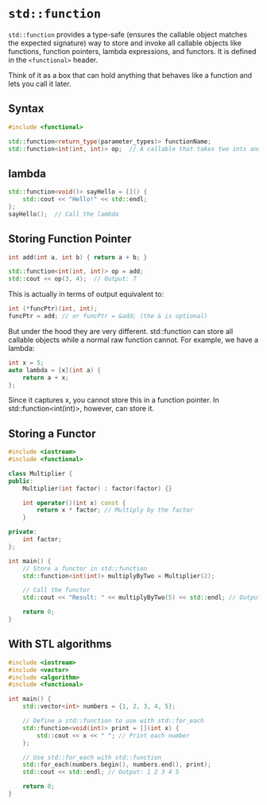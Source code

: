 # `std::function`

`std::function` provides a type-safe (ensures the callable object matches the expected signature) way to store and invoke all callable objects like functions, function pointers, lambda expressions, and functors. It is defined in the `<functional>` header.

Think of it as a box that can hold anything that behaves like a function and lets you call it later.

## Syntax

```cpp
#include <functional>

std::function<return_type(parameter_types)> functionName;
std::function<int(int, int)> op;  // A callable that takes two ints and returns an int
```
## lambda
``` cpp
std::function<void()> sayHello = []() {
    std::cout << "Hello!" << std::endl;
};
sayHello();  // Call the lambda
```

## Storing Function Pointer

```cpp
int add(int a, int b) { return a + b; }

std::function<int(int, int)> op = add;
std::cout << op(3, 4);  // Output: 7
```

This is actually in terms of output equivalent to:

``` cpp
int (*funcPtr)(int, int);
funcPtr = add; // or funcPtr = &add; (the & is optional)
```

But under the hood they are very different. std::function can store all callable objects while a normal raw function cannot. For example, we have a lambda:

```cpp
int x = 5;
auto lambda = [x](int a) {
    return a + x;
};
```

Since it captures x, you cannot store this in a function pointer. In std::function<int(int)>, however, can store it.

## Storing a Functor
``` cpp
#include <iostream>
#include <functional>

class Multiplier {
public:
    Multiplier(int factor) : factor(factor) {}

    int operator()(int x) const {
        return x * factor; // Multiply by the factor
    }

private:
    int factor;
};

int main() {
    // Store a functor in std::function
    std::function<int(int)> multiplyByTwo = Multiplier(2);

    // Call the functor
    std::cout << "Result: " << multiplyByTwo(5) << std::endl; // Output: Result: 10

    return 0;
}
```

## With STL algorithms
``` cpp
#include <iostream>
#include <vector>
#include <algorithm>
#include <functional>

int main() {
    std::vector<int> numbers = {1, 2, 3, 4, 5};

    // Define a std::function to use with std::for_each
    std::function<void(int)> print = [](int x) {
        std::cout << x << " "; // Print each number
    };

    // Use std::for_each with std::function
    std::for_each(numbers.begin(), numbers.end(), print);
    std::cout << std::endl; // Output: 1 2 3 4 5

    return 0;
}
```


